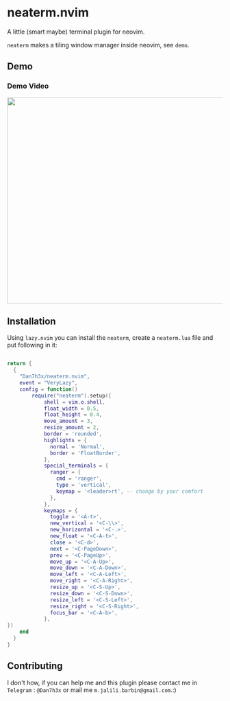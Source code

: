 # neaterm.nvim

A little (smart maybe) terminal plugin for neovim.

`neaterm` makes a tiling window manager inside neovim, see `demo`.

## Demo

<div class="plugin-media"> 
    <h3>Demo Video</h3>
    <img width="720" height="480" src="https://github.com/user-attachments/assets/4c272ae0-5c8e-479b-9a41-b255e34a8828"></img>
</div>

## Installation

Using `lazy.nvim` you can install the `neaterm`, create a `neaterm.lua` file and
put following in it:

```lua

return {
  {
    "Dan7h3x/neaterm.nvim",
    event = "VeryLazy",
    config = function()
        require("neaterm").setup({
            shell = vim.o.shell,
            float_width = 0.5,
            float_height = 0.4,
            move_amount = 3,
            resize_amount = 2,
            border = 'rounded',
            highlights = {
              normal = 'Normal',
              border = 'FloatBorder',
            },
            special_terminals = {
              ranger = {
                cmd = 'ranger',
                type = 'vertical',
                keymap = '<leader>rt', -- change by your comfort
              },
            },
            keymaps = {
              toggle = '<A-t>',
              new_vertical = '<C-\\>',
              new_horizontal = '<C-.>',
              new_float = '<C-A-t>',
              close = '<C-d>',
              next = '<C-PageDown>',
              prev = '<C-PageUp>',
              move_up = '<C-A-Up>',
              move_down = '<C-A-Down>',
              move_left = '<C-A-Left>',
              move_right = '<C-A-Right>',
              resize_up = '<C-S-Up>',
              resize_down = '<C-S-Down>',
              resize_left = '<C-S-Left>',
              resize_right = '<C-S-Right>',
              focus_bar = '<C-A-b>',
            },
})
    end
  }
}

```

## Contributing

I don't how, if you can help me and this plugin please contact me in `Telegram` : `@Dan7h3x` or mail me `m.jalili.barbin@gmail.com`.:)
